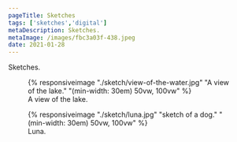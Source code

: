 ```yaml
---
pageTitle: Sketches
tags: ['sketches','digital']
metaDescription: Sketches. 
metaImage: /images/fbc3a03f-438.jpeg
date: 2021-01-28
---
```

Sketches. 

<figure>{% responsiveimage "./sketch/view-of-the-water.jpg" "A view of the lake." "(min-width: 30em) 50vw, 100vw" %}<figcaption>A view of the lake.</figcaption></figure>

<figure>{% responsiveimage "./sketch/luna.jpg" "sketch of a dog." "(min-width: 30em) 50vw, 100vw" %}<figcaption>Luna.</figcaption></figure>